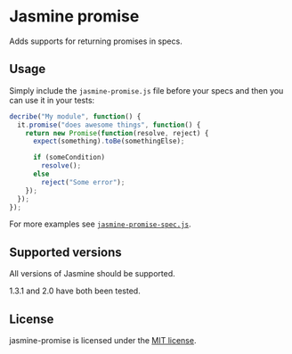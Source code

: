 Jasmine promise
===
Adds supports for returning promises in specs.

Usage
---
Simply include the `jasmine-promise.js` file before your specs and then you can
use it in your tests:
```javascript
decribe("My module", function() {
  it.promise("does awesome things", function() {
    return new Promise(function(resolve, reject) {
      expect(something).toBe(somethingElse);

      if (someCondition)
        resolve();
      else
        reject("Some error");
    });
  });
});
```

For more examples see [`jasmine-promise-spec.js`](https://github.com/ansman/jasmine-promise/tree/master/specs/jasmine-promise-spec.js).

Supported versions
---
All versions of Jasmine should be supported.

1.3.1 and 2.0 have both been tested.

License
---
jasmine-promise is licensed under the [MIT license](https://github.com/ansman/jasmine-promise/tree/master/LICENSE).
